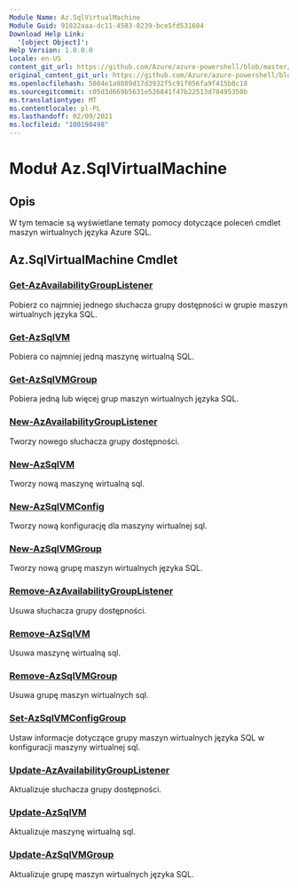 ```yaml
---
Module Name: Az.SqlVirtualMachine
Module Guid: 91832aaa-dc11-4583-8239-bce5fd531604
Download Help Link:
  '[object Object]': 
Help Version: 1.0.0.0
Locale: en-US
content_git_url: https://github.com/Azure/azure-powershell/blob/master/src/SqlVirtualMachine/SqlVirtualMachine/help/Az.SqlVirtualMachine.md
original_content_git_url: https://github.com/Azure/azure-powershell/blob/master/src/SqlVirtualMachine/SqlVirtualMachine/help/Az.SqlVirtualMachine.md
ms.openlocfilehash: 5084e1a9889d17d3932f5c91f056fa9f415b8c18
ms.sourcegitcommit: c05d3d669b5631e526841f47b22513d78495350b
ms.translationtype: MT
ms.contentlocale: pl-PL
ms.lasthandoff: 02/09/2021
ms.locfileid: "100198498"
---
```

# Moduł Az.SqlVirtualMachine
## Opis
W tym temacie są wyświetlane tematy pomocy dotyczące poleceń cmdlet maszyn wirtualnych języka Azure SQL.

## Az.SqlVirtualMachine Cmdlet
### [Get-AzAvailabilityGroupListener](Get-AzAvailabilityGroupListener.md)
Pobierz co najmniej jednego słuchacza grupy dostępności w grupie maszyn wirtualnych języka SQL.

### [Get-AzSqlVM](Get-AzSqlVM.md)
Pobiera co najmniej jedną maszynę wirtualną SQL.

### [Get-AzSqlVMGroup](Get-AzSqlVMGroup.md)
Pobiera jedną lub więcej grup maszyn wirtualnych języka SQL.

### [New-AzAvailabilityGroupListener](New-AzAvailabilityGroupListener.md)
Tworzy nowego słuchacza grupy dostępności.

### [New-AzSqlVM](New-AzSqlVM.md)
Tworzy nową maszynę wirtualną sql.

### [New-AzSqlVMConfig](New-AzSqlVMConfig.md)
Tworzy nową konfigurację dla maszyny wirtualnej sql.

### [New-AzSqlVMGroup](New-AzSqlVMGroup.md)
Tworzy nową grupę maszyn wirtualnych języka SQL.

### [Remove-AzAvailabilityGroupListener](Remove-AzAvailabilityGroupListener.md)
Usuwa słuchacza grupy dostępności.

### [Remove-AzSqlVM](Remove-AzSqlVM.md)
Usuwa maszynę wirtualną sql.

### [Remove-AzSqlVMGroup](Remove-AzSqlVMGroup.md)
Usuwa grupę maszyn wirtualnych sql.

### [Set-AzSqlVMConfigGroup](Set-AzSqlVMConfigGroup.md)
Ustaw informacje dotyczące grupy maszyn wirtualnych języka SQL w konfiguracji maszyny wirtualnej sql.

### [Update-AzAvailabilityGroupListener](Update-AzAvailabilityGroupListener.md)
Aktualizuje słuchacza grupy dostępności.

### [Update-AzSqlVM](Update-AzSqlVM.md)
Aktualizuje maszynę wirtualną sql.

### [Update-AzSqlVMGroup](Update-AzSqlVMGroup.md)
Aktualizuje grupę maszyn wirtualnych języka SQL.

